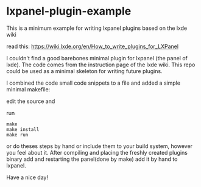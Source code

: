 # lxpanel-plugin-example
This is a minimum example for writing lxpanel plugins based on the lxde wiki

read this: https://wiki.lxde.org/en/How_to_write_plugins_for_LXPanel

I couldn't find a good barebones minimal plugin for lxpanel (the panel of lxde). 
The code comes from the instruction page of the lxde wiki. This repo could be used as a minimal skeleton for writing future plugins.

I combined the code small code snippets to a file and added a simple minimal makefile:

edit the source and

run

```
make
make install
make run 
```


or do theses steps by hand or include them to your build system, however you feel about it. 
After compiling and placing the freshly created plugins binary add and restarting the panel(done by make) add it by hand to lxpanel.

Have a nice day!


